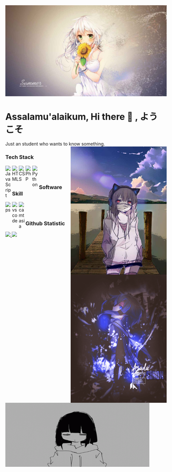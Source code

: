 <img src="./31. Summer_11zon.jpg" width="1000"/>

# Assalamu'alaikum, Hi there 👋 , ようこそ
Just an student who wants to know something.
<img src="./33 Lake_11zon.jpg" align="right" width="300" height="400"/>

### Tech Stack
  <a href="#"><img align="left" alt="JavaScript" title="JavaScript" width="21px" src="https://upload.wikimedia.org/wikipedia/commons/9/99/Unofficial_JavaScript_logo_2.svg" /></a>
  <a href="#"><img align="left" alt="HTML" title="HTML5" width="21px" src="https://camo.githubusercontent.com/72e5df59529a42423d671ba4c02bfb327d917517bfff18595c5e5dc17a5abece/68747470733a2f2f6564656e742e6769746875622e696f2f537570657254696e7949636f6e732f696d616765732f7376672f68746d6c352e737667" /></a>
  <a href="#"><img align="left" alt="CSS" title="CSS3" width="21px" src="https://camo.githubusercontent.com/b788527f604d8e727fcc90d721984125bced85c8a1c9f8da69c6c4a3e51df3c5/68747470733a2f2f6564656e742e6769746875622e696f2f537570657254696e7949636f6e732f696d616765732f7376672f637373332e737667" /></a>
  <a href="#"><img align="left" alt="PhP" title="PHP" width="21px" src="https://camo.githubusercontent.com/b71df4fcf19980b56b49c963638df23b5d1d2b9e9e487548649651f2f3e1d603/68747470733a2f2f6564656e742e6769746875622e696f2f537570657254696e7949636f6e732f696d616765732f7376672f7068702e737667" /></a>
  <a href="#"><img align="left" alt="Python" title="Python" width="21px" src="https://camo.githubusercontent.com/aa96ee3a3352c9c3c2161d3e95698d0885a277ab85d617fe77912627d37a3959/68747470733a2f2f6564656e742e6769746875622e696f2f537570657254696e7949636f6e732f696d616765732f7376672f707974686f6e2e737667" /></a>
  
  <br>
  <br>
  
### Software Skill
<a href="#"><img align="left" width="21px" alt="ps" title="Photoshop" width="21px" src="https://img.icons8.com/color/48/000000/adobe-photoshop--v1.png" /></a>
<a href="#"><img align="left" alt="vscode" title="Visual Studio Code" width="21px" src="https://camo.githubusercontent.com/3913c59c7057f9c9a7f79d63c9753930e69790c8f90fbb375a78686e96165d29/68747470733a2f2f6564656e742e6769746875622e696f2f537570657254696e7949636f6e732f696d616765732f7376672f76697375616c73747564696f636f64652e737667" /></a>
<a href="#"><img align="left" alt="camtasia" title="Camtasia" width="21px" src="https://img.icons8.com/color/48/000000/camtasia-studio.png" /></a>
<br><br>
### Github Statistic
<p align="left">
<a href="https://github.com/armstrony">
  <img height="180em" src="https://github-readme-stats-eight-theta.vercel.app/api?username=armstrony&show_icons=true&theme=algolia&include_all_commits=true&count_private=true"/>
  <img height="180em"  src="https://github-readme-stats-eight-theta.vercel.app/api/top-langs/?username=armstrony&layout=compact&langs_count=8&theme=algolia"/>
</a>
  <img src="./26 Sinon (Remastered).png" align="right" width="300" height="400"/>
</p>
<img src="./inabakumori-nukunuku-nigirimeshi.gif" height="200em" width="450" />

<!--
**armstrony/armstrony** is a ✨ _special_ ✨ repository because its `README.md` (this file) appears on your GitHub profile.

Here are some ideas to get you started:

- 🔭 I’m currently working on ...
- 🌱 I’m currently learning ...
- 👯 I’m looking to collaborate on ...
- 🤔 I’m looking for help with ...
- 💬 Ask me about ...
- 📫 How to reach me: ...
- 😄 Pronouns: ...
- ⚡ Fun fact: ...
-->

